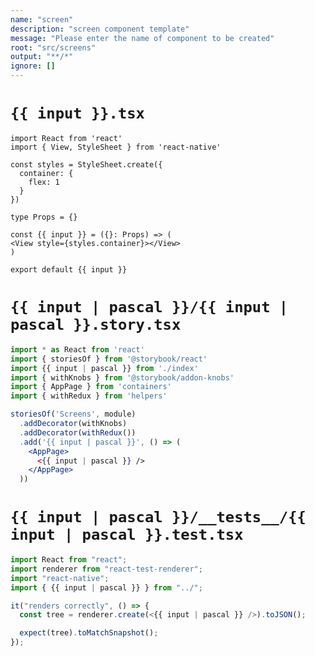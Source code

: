 ```yaml
---
name: "screen"
description: "screen component template"
message: "Please enter the name of component to be created"
root: "src/screens"
output: "**/*"
ignore: []
---
```


# `{{ input }}.tsx`

```tsx
import React from 'react'
import { View, StyleSheet } from 'react-native'

const styles = StyleSheet.create({
  container: {
    flex: 1
  }
})

type Props = {}

const {{ input }} = ({}: Props) => (
<View style={styles.container}></View>
)

export default {{ input }}

```

# `{{ input | pascal }}/{{ input | pascal }}.story.tsx`

```jsx
import * as React from 'react'
import { storiesOf } from '@storybook/react'
import {{ input | pascal }} from './index'
import { withKnobs } from '@storybook/addon-knobs'
import { AppPage } from 'containers'
import { withRedux } from 'helpers'

storiesOf('Screens', module)
  .addDecorator(withKnobs)
  .addDecorator(withRedux())
  .add('{{ input | pascal }}', () => (
    <AppPage>
      <{{ input | pascal }} />
    </AppPage>
  ))

```

# `{{ input | pascal }}/__tests__/{{ input | pascal }}.test.tsx`

```jsx
import React from "react";
import renderer from "react-test-renderer";
import "react-native";
import { {{ input | pascal }} } from "../";

it("renders correctly", () => {
  const tree = renderer.create(<{{ input | pascal }} />).toJSON();

  expect(tree).toMatchSnapshot();
});
```
